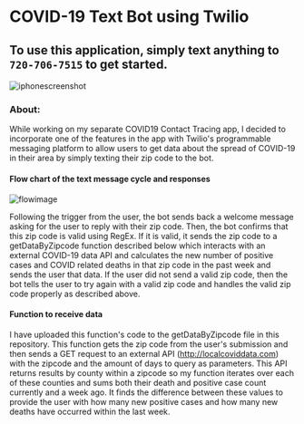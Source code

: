 # COVID-19 Text Bot using Twilio

## To use this application, simply text anything to ```720-706-7515``` to get started.

![iphonescreenshot](../master/iphone_screenshot.png)

### About:
While working on my separate COVID19 Contact Tracing app, I decided to incorporate one of the features in the app with Twilio's programmable messaging platform to allow users to get data about the spread of COVID-19 in their area by simply texting their zip code to the bot. 

#### Flow chart of the text message cycle and responses

![flowimage](../master/TwilioFlowImage.png)

Following the trigger from the user, the bot sends back a welcome message asking for the user to reply with their zip code. Then, the bot confirms that this zip code is valid using RegEx. If it is valid, it sends the zip code to a getDataByZipcode function described below which interacts with an external COVID-19 data API and calculates the new number of positive cases and COVID related deaths in that zip code in the past week and sends the user that data. If the user did not send a valid zip code, then the bot tells the user to try again with a valid zip code and handles the valid zip code properly as described above.

#### Function to receive data 

I have uploaded this function's code to the getDataByZipcode file in this repository. This function gets the zip code from the user's submission and then sends a GET request to an external API (http://localcoviddata.com) with the zipcode and the amount of days to query as parameters. This API returns results by county within a zipcode so my function iterates over each of these counties and sums both their death and positive case count currently and a week ago. It finds the difference between these values to provide the user with how many new positive cases and how many new deaths have occurred within the last week.

